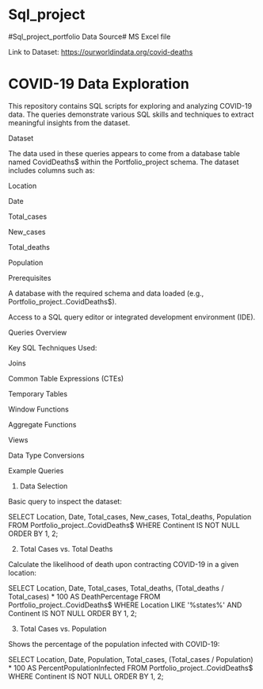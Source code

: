 # Sql_project
#Sql_project_portfolio
Data Source# MS Excel file

Link to Dataset: https://ourworldindata.org/covid-deaths
# COVID-19 Data Exploration

This repository contains SQL scripts for exploring and analyzing COVID-19 data. The queries demonstrate various SQL skills and techniques to extract meaningful insights from the dataset.

Dataset

The data used in these queries appears to come from a database table named CovidDeaths$ within the Portfolio_project schema. The dataset includes columns such as:

Location

Date

Total_cases

New_cases

Total_deaths

Population

Prerequisites

A database with the required schema and data loaded (e.g., Portfolio_project..CovidDeaths$).

Access to a SQL query editor or integrated development environment (IDE).

Queries Overview

Key SQL Techniques Used:

Joins

Common Table Expressions (CTEs)

Temporary Tables

Window Functions

Aggregate Functions

Views

Data Type Conversions

Example Queries

1. Data Selection

Basic query to inspect the dataset:

SELECT Location, Date, Total_cases, New_cases, Total_deaths, Population
FROM Portfolio_project..CovidDeaths$
WHERE Continent IS NOT NULL
ORDER BY 1, 2;

2. Total Cases vs. Total Deaths

Calculate the likelihood of death upon contracting COVID-19 in a given location:

SELECT Location, Date, Total_cases, Total_deaths, (Total_deaths / Total_cases) * 100 AS DeathPercentage
FROM Portfolio_project..CovidDeaths$
WHERE Location LIKE '%states%'
  AND Continent IS NOT NULL
ORDER BY 1, 2;

3. Total Cases vs. Population

Shows the percentage of the population infected with COVID-19:

SELECT Location, Date, Population, Total_cases, (Total_cases / Population) * 100 AS PercentPopulationInfected
FROM Portfolio_project..CovidDeaths$
WHERE Continent IS NOT NULL
ORDER BY 1, 2;






